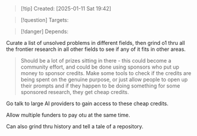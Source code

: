 
>[!tip] Created: [2025-01-11 Sat 19:42]

>[!question] Targets: 

>[!danger] Depends: 

Curate a list of unsolved problems in different fields, then grind o1 thru all the frontier research in all other fields to see if any of it fits in other areas.

> Should be a lot of prizes sitting in there - this could become a community effort, and could be done using sponsors who put up money to sponsor credits.  Make some tools to check if the credits are being spent on the genuine purpose, or just allow people to open up their prompts and if they happen to be doing something for some sponsored research, they get cheap credits.

Go talk to large AI providers to gain access to these cheap credits.

Allow multiple funders to pay otu at the same time.

Can also grind thru history and tell a tale of a repository.